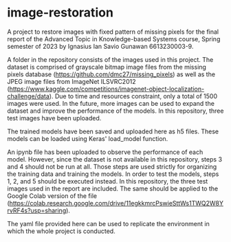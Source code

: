 # image-restoration
A project to restore images with fixed pattern of missing pixels for the final report of the Advanced Topic in Knowledge-based Systems course, Spring semester of 2023 by Ignasius Ian Savio Gunawan 6613230003-9.

A folder in the repository consists of the images used in this project. The dataset is comprised of grayscale bitmap image files from the missing pixels database (https://github.com/dmc27/missing_pixels) as well as the JPEG image files from ImageNet ILSVRC2012 (https://www.kaggle.com/competitions/imagenet-object-localization-challenge/data). Due to time and resources constraint, only a total of 1500 images were used. In the future, more images can be used to expand the dataset and improve the performance of the models. In this repository, three test images have been uploaded.

The trained models have been saved and uploaded here as h5 files. These models can be loaded using Keras' load_model function.

An ipynb file has been uploaded to observe the performance of each model. However, since the dataset is not available in this repository, steps 3 and 4 should not be run at all. Those steps are used strictly for organizing the training data and training the models. In order to test the models, steps 1, 2, and 5 should be executed instead. In this repository, the three test images used in the report are included. The same should be applied to the Google Colab version of the file (https://colab.research.google.com/drive/11egkkmrcPswieSttWs1TWQ2W8YrvRF4s?usp=sharing).

The yaml file provided here can be used to replicate the environment in which the whole project is conducted.
